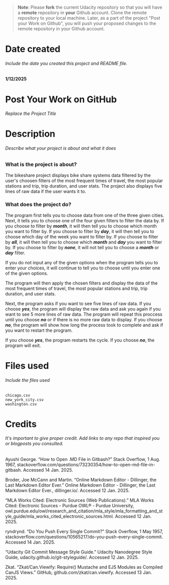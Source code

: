 >**Note**: Please **fork** the current Udacity repository so that you will have a **remote** repository in **your** Github account. Clone the remote repository to your local machine. Later, as a part of the project "Post your Work on Github", you will push your proposed changes to the remote repository in your Github account.

# Date created
###### Include the date you created this project and README file.

**1/12/2025**

# Post Your Work on GitHub
###### Replace the Project Title

# Description
###### Describe what your project is about and what it does

### What is the project is about?

The bikeshare project displays bike share systems data filtered by the user's choosen filters of the most frequent times of travel, the most popular stations and trip, trip duration, and user stats. The project also displays five lines of raw data if the user wants it to.

### What does the project do?

The program first tells you to choose data from one of the three given cities. Next, it tells you to choose one of the four given filters to filter the data by. If you choose to filter by **_month_**, it will then tell you to choose which month you want to filter by. If you choose to filter by **_day_**, it will then tell you to choose which day of the week you want to filter by. If you choose to filter by **_all_**, it will then tell you to choose which **_month_** and **_day_** you want to filter by. If you choose to filter by **_none_**, it will not tell you to choose a **_month_** or **_day_** filter.

If you do not input any of the given options when the program tells you to enter your choices, it will continue to tell you to choose until you enter one of the given options.

The program will then apply the chosen filters and display the data of the most frequent times of travel, the most popular stations and trip, trip duration, and user stats.

Next, the program asks if you want to see five lines of raw data. If you choose **_yes_**, the program will display the raw data and ask you again if you want to see 5 more lines of raw data. The program will repeat this proccess until you choose **_no_** or if there is no more raw data to display. If you choose **_no_**, the program will show how long the process took to complete and ask if you want to restart the program. 

If you choose **_yes_**, the program restarts the cycle. If you choose **_no_**, the program will exit.

# Files used
###### Include the files used

```
chicago.csv
new_york_city.csv
washington.csv
```

# Credits
###### It's important to give proper credit. Add links to any repo that inspired you or blogposts you consulted.

Ayushi George. “How to Open .MD File in Gitbash?” Stack Overflow, 1 Aug. 1967, stackoverflow.com/questions/73230354/how-to-open-md-file-in-gitbash. Accessed 14 Jan. 2025.

Broder, Joe McCann and Martin. “Online Markdown Editor - Dillinger, the Last Markdown Editor Ever.” Online Markdown Editor - Dillinger, the Last Markdown Editor Ever., dillinger.io/. Accessed 12 Jan. 2025. 

“MLA Works Cited: Electronic Sources (Web Publications).” MLA Works Cited: Electronic Sources - Purdue OWL® - Purdue University, owl.purdue.edu/owl/research_and_citation/mla_style/mla_formatting_and_style_guide/mla_works_cited_electronic_sources.html. Accessed 12 Jan. 2025.

ryndrynd. “Do You Push Every Single Commit?” Stack Overflow, 1 May 1957, stackoverflow.com/questions/10565217/do-you-push-every-single-commit. Accessed 14 Jan. 2025.

“Udacity Git Commit Message Style Guide.” Udacity Nanodegree Style Guide, udacity.github.io/git-styleguide/. Accessed 12 Jan. 2025.

Zkat. “Zkat/Can.Viewify: Require() Mustache and EJS Modules as Compiled CanJS Views.” GitHub, github.com/zkat/can.viewify. Accessed 13 Jan. 2025.

